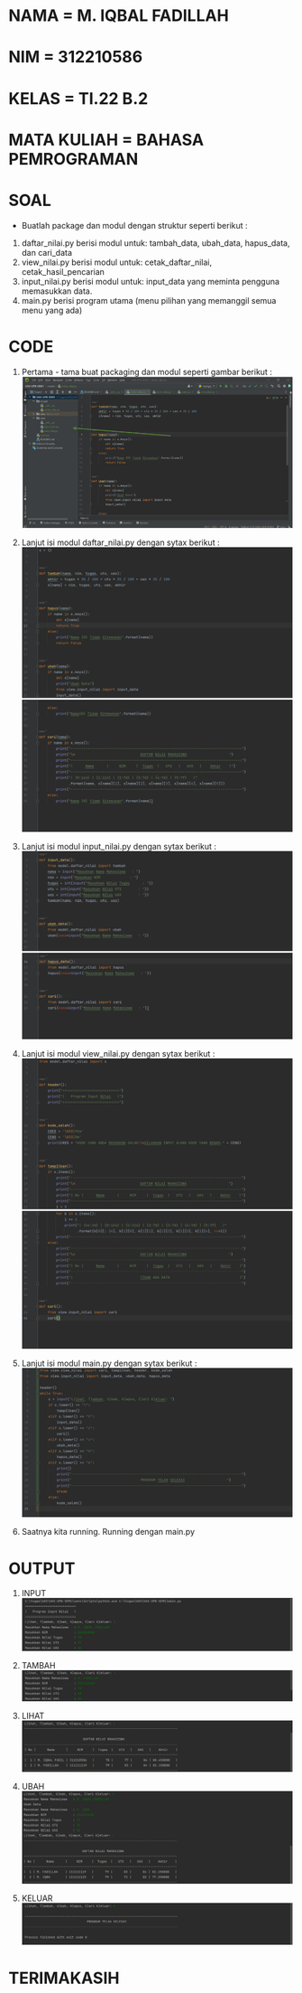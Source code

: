 # NAMA          = M. IQBAL FADILLAH
# NIM           = 312210586
# KELAS         = TI.22 B.2
# MATA KULIAH   = BAHASA PEMROGRAMAN

# SOAL
* Buatlah package dan modul dengan struktur seperti berikut :
1. daftar_nilai.py berisi modul untuk:
tambah_data, ubah_data, hapus_data,
dan cari_data
2. view_nilai.py berisi modul untuk:
cetak_daftar_nilai, cetak_hasil_pencarian
3. input_nilai.py berisi modul untuk:
input_data yang meminta pengguna
memasukkan data.
4. main.py berisi program utama (menu
pilihan yang memanggil semua menu
yang ada)



# CODE
1. Pertama - tama buat packaging dan modul seperti gambar berikut :
![](1.png)

2. Lanjut isi modul daftar_nilai.py dengan sytax berikut :
![](2A.png)
![](2B.png)

3.	Lanjut isi modul input_nilai.py dengan sytax berikut :
![](3A.png)
![](3B.png)

4.	Lanjut isi modul view_nilai.py dengan sytax berikut :
![](4A.png)
![](4B.png)

5.	Lanjut isi modul main.py dengan sytax berikut :
![](5.png)

6.	Saatnya kita running. Running dengan main.py


# OUTPUT

1. INPUT
![](7.png)

2. TAMBAH
![](8.png)

3. LIHAT
![](9.png)

4. UBAH
![](10.png)

5. KELUAR
![](11.png)

# TERIMAKASIH

